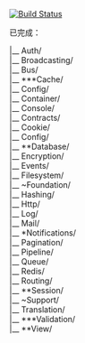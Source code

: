 [![Build Status](https://www.travis-ci.org/OneCodeMonkey/laravel-src.svg?branch=master)](https://www.travis-ci.org/OneCodeMonkey/laravel-src)

已完成：

|__ Auth/<br/>
|__ Broadcasting/<br/>
|__ Bus/<br/>
|__ ***Cache/<br/>
|__ Config/<br/>
|__ Container/<br/>
|__ Console/<br/>
|__ Contracts/<br/>
|__ Cookie/<br/>
|__ Config/<br/>
|__ **Database/<br/>
|__ Encryption/<br/>
|__ Events/<br/>
|__ Filesystem/<br/>
|__ ~Foundation/<br/>
|__ Hashing/<br/>
|__ Http/<br/>
|__ Log/<br/>
|__ Mail/<br/>
|__ *Notifications/<br/>
|__ Pagination/<br/>
|__ Pipeline/<br/>
|__ Queue/<br/>
|__ Redis/<br/>
|__ Routing/<br/>
|__ **Session/<br/>
|__ ~Support/<br/>
|__ Translation/<br/>
|__ ***Validation/<br/>
|__ **View/<br>
